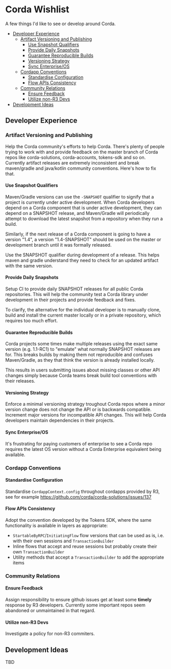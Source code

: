 
# Corda Wishlist

A few things I'd like to see or develop around Corda.

<!-- TOC depthFrom:2 depthTo:6 withLinks:1 updateOnSave:1 orderedList:0 -->

- [Developer Experience](#developer-experience)
	- [Artifact Versioning and Publishing](#artifact-versioning-and-publishing)
		- [Use Snapshot Qualifiers](#use-snapshot-qualifiers)
		- [Provide Daily Snapshots](#provide-daily-snapshots)
		- [Guarantee Reproducible Builds](#guarantee-reproducible-builds)
		- [Versioning Strategy](#versioning-strategy)
		- [Sync Enterprise/OS](#sync-enterpriseos)
	- [Cordapp Conventions](#cordapp-conventions)
		- [Standardise Configuration](#standardise-configuration)
		- [Flow APIs Consistency](#flow-apis-consistency)
	- [Community Relations](#community-relations)
		- [Ensure Feedback](#ensure-feedback)
		- [Utilize non-R3 Devs](#utilize-non-r3-devs)
- [Development Ideas](#development-ideas)

<!-- /TOC -->

## Developer Experience

### Artifact Versioning and Publishing

Help the Corda community's efforts to help Corda. There's plenty
of people trying to work with and provide feedback on the master branch
of Corda repos like corda-solutions, corda-accounts, tokens-sdk and so on.
Currently artifact releases are extremely inconsistent and break maven/gradle
and java/kotlin community conventions. Here's how to fix that.

#### Use Snapshot Qualifiers

Maven/Gradle versions can use the `-SNAPSHOT` qualifier to signify that a project is
currently under active development. When Corda developers depend on a Corda component
that is under active development, they can depend on a SNAPSHOT release,
and Maven/Gradle will periodically attempt to download the latest snapshot from a repository
when they run a build.

Similarly, if the next release of a Corda component is going to have a version "1.4",
a version "1.4-SNAPSHOT" should be used on the master or development branch
until it was formally released.

Use the SNAPSHOT qualifier during development of a release. This helps maven and gradle
understand they need to check for an updated artifact with the same version.


#### Provide Daily Snapshots

Setup CI to provide daily SNAPSHOT releases for all public Corda repositories. This will help
the community test a Corda library under development in their projects and provide feedback and fixes.

To clarify, the alternative for the individual developer is to manually clone, build and install the current
master locally or in a private repository, which requires too much effort.

#### Guarantee Reproducible Builds

Corda projects some times make multiple releases using the exact same version (e.g. 1.1-RC1)
to "emulate" what normally SNAPSHOT releases are for. This breaks builds by making them not
reproducible and confuses Maven/Gradle, as they that think the version is already installed locally.

This results in users submitting issues about missing classes or other API changes simply because
Corda teams break build tool conventions with their releases.

#### Versioning Strategy

Enforce a minimal versioning strategy troughout Corda repos where a minor version change does not
change the API or is backwards compatible. Increment major versions for incompatible API changes.
This will help Corda developers maintain dependencies in their projects.

#### Sync Enterprise/OS

It's frustrating for paying customers of enterprise to see a Corda repo requires the latest OS version
without a Corda Enterprise equivalent being available.

### Cordapp Conventions

#### Standardise Configuration

Standardise `CordappContext.config` throughout cordapps provided by R3, see for example
https://github.com/corda/corda-solutions/issues/137

#### Flow APIs Consistency

Adopt the convention developed by the Tokens SDK, where the same functionality is available
in layers as appropriate:

- `StartableByRPC`/`InitiatingFlow` flow versions that can be used as is, i.e. with their own sessions and `TransactionBuilder`
- Inline flows that accept and reuse sessions but probably create their own `TransactionBuilder`
- Utility methods that accept a `TransactionBuilder` to add the appropriate items


### Community Relations

#### Ensure Feedback

Assign responsibility to ensure github issues get at least some __timely__ response by R3 developers.
Currently some important repos seem abandoned or unmaintained in that regard.

#### Utilize non-R3 Devs

Investigate a policy for non-R3 commiters.

## Development Ideas

TBD
